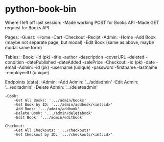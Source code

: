 # python-book-bin

Where I left off last session:
    -Made working POST for Books API
    -Made GET request for Books API

Pages:
    -Guest:
        -Home
        -Cart
        -Checkout
        -Recipt
    -Admin:
        -Home
        -Add Book (maybe not separate page, but modal)
        -Edit Book (same as above, maybe modal same form)

Tables:
    -Book:
        -id (pk)
        -title
        -author
        -description
        -coverURL
        -deleted
        -condition
        -datePublished
        -dateAdded
        -salePrice
    -Checkout:
        -id (pk)
        -date
        -email
    -Admin:
        -id (pk)
        -username (unique)
        -password
        -firstname
        -lastname
        -employeeID (unique)

Endpoints (data):
    -Admin:
        -Add Admin: '.../addadmin'
        -Edit Admin: '.../editadmin'
        -Delete Admin: '.../deleteadmin'

    -Book:
        -Get All Books: '.../admin/books'
        -Get Book by ID: '.../admin/addbook/<int:id>'
        -Add Book: '.../admin/addbook'
        -Delete Book: '.../admin/deletebook'
        -Edit Book: '.../admin/editbook'
        
    Checkout:
        -Get All Checkouts: '.../checkouts'
        -Get Checkout by ID: '.../checkouts/<int:id>'